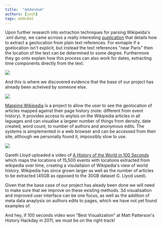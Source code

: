 ```yaml
---
title:  "Addendum"
authors: [josh]
tags: mddn442
---
```


Upon further research into extraction techniques for parsing Wikipeida's .xml dump, we came acrross a really interesting [puplication][fulltext-geocoding-link] that details how to extract a geolocation from plain text references. For exmaple if a goelocation isn't explicit, but instead the text references "near Paris" then the location of the text can be determined to some degree. Furthermore they go onto explain how this process can also work for dates, extracting time components directly from the text.


![][fulltext-geocoding-pic]


And this is where we discovered evidence that the base of our project has already been acheived by someone else.


![][map-wiki-pic]

[Mapping Wikipedia][map-wiki-link] is a project to allow the user to see the geolocation of articles mapped against their page history (note: different from event history). It provides access to anylsis on the Wikipedia articles in all laguages and can visualise a largeer number of things from density, date created, word count, to number of authors and anonymous edits. The systems is aimplemented in a web browser and can be accessed from their site, although we personally found it, impossibly slow to use.


![][100-seconds-pic]

Gareth Lloyd uploaded a video of [A History of the World in 100 Seconds][100-seconds-link] which maps the locations of 15,500 events with locations extracted from wikipedia over time, creating a visulaitaion of Wikipedia's view of world history. Wikipedia has since grown larger as well as the number of articles to be extracted (45GB as opposed to the 30GB dataset G. Llyod used).

Given that the base case of our project has aleady been done we will need to make sure that we improve on these existing methods. 3d visualisation and improved user interface can be one focus, as well as the addition of meta data anaylysis on authors edits to pages, which we have not yet found examples of.


And hey, if 100 seconds video won "Best Visualization" at Matt Patterson's History Hackday in 2011, we must be on the right track!


[fulltext-geocoding-link]: http://www.dlib.org/dlib/september12/leetaru/09leetaru.html
[fulltext-geocoding-pic]: http://i.imgur.com/a0pnEfK.png

[map-wiki-link]: http://tracemedia.co.uk/portfolio/mapping-wikipedia/
[map-wiki-pic]: http://i.imgur.com/Jsr6mqW


[100-seconds-link]: https://vimeo.com/19088241
[100-seconds-pic]: http://i.imgur.com/uc5JREQ
